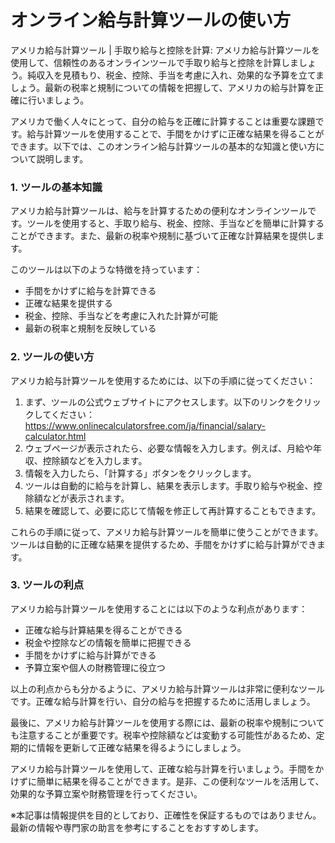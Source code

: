 オンライン給与計算ツールの使い方
================

アメリカ給与計算ツール | 手取り給与と控除を計算: アメリカ給与計算ツールを使用して、信頼性のあるオンラインツールで手取り給与と控除を計算しましょう。純収入を見積もり、税金、控除、手当を考慮に入れ、効果的な予算を立てましょう。最新の税率と規制についての情報を把握して、アメリカの給与計算を正確に行いましょう。

アメリカで働く人々にとって、自分の給与を正確に計算することは重要な課題です。給与計算ツールを使用することで、手間をかけずに正確な結果を得ることができます。以下では、このオンライン給与計算ツールの基本的な知識と使い方について説明します。

### 1. ツールの基本知識

アメリカ給与計算ツールは、給与を計算するための便利なオンラインツールです。ツールを使用すると、手取り給与、税金、控除、手当などを簡単に計算することができます。また、最新の税率や規制に基づいて正確な計算結果を提供します。

このツールは以下のような特徴を持っています：

- 手間をかけずに給与を計算できる
- 正確な結果を提供する
- 税金、控除、手当などを考慮に入れた計算が可能
- 最新の税率と規制を反映している

### 2. ツールの使い方

アメリカ給与計算ツールを使用するためには、以下の手順に従ってください：

1. まず、ツールの公式ウェブサイトにアクセスします。以下のリンクをクリックしてください：<https://www.onlinecalculatorsfree.com/ja/financial/salary-calculator.html>
2. ウェブページが表示されたら、必要な情報を入力します。例えば、月給や年収、控除額などを入力します。
3. 情報を入力したら、「計算する」ボタンをクリックします。
4. ツールは自動的に給与を計算し、結果を表示します。手取り給与や税金、控除額などが表示されます。
5. 結果を確認して、必要に応じて情報を修正して再計算することもできます。

これらの手順に従って、アメリカ給与計算ツールを簡単に使うことができます。ツールは自動的に正確な結果を提供するため、手間をかけずに給与計算ができます。

### 3. ツールの利点

アメリカ給与計算ツールを使用することには以下のような利点があります：

- 正確な給与計算結果を得ることができる
- 税金や控除などの情報を簡単に把握できる
- 手間をかけずに給与計算ができる
- 予算立案や個人の財務管理に役立つ

以上の利点からも分かるように、アメリカ給与計算ツールは非常に便利なツールです。正確な給与計算を行い、自分の給与を把握するために活用しましょう。

最後に、アメリカ給与計算ツールを使用する際には、最新の税率や規制についても注意することが重要です。税率や控除額などは変動する可能性があるため、定期的に情報を更新して正確な結果を得るようにしましょう。

アメリカ給与計算ツールを使用して、正確な給与計算を行いましょう。手間をかけずに簡単に結果を得ることができます。是非、この便利なツールを活用して、効果的な予算立案や財務管理を行ってください。

※本記事は情報提供を目的としており、正確性を保証するものではありません。最新の情報や専門家の助言を参考にすることをおすすめします。